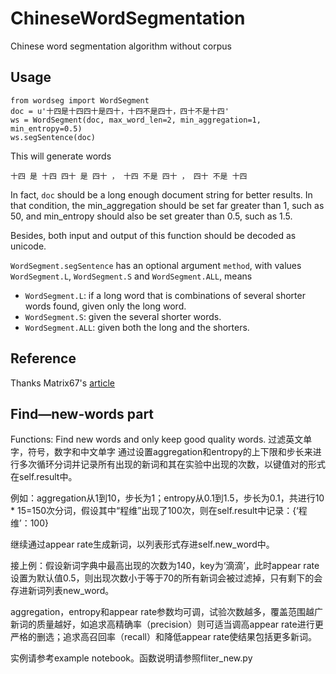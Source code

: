 # ChineseWordSegmentation
Chinese word segmentation algorithm without corpus

## Usage
```
from wordseg import WordSegment
doc = u'十四是十四四十是四十，十四不是四十，四十不是十四'
ws = WordSegment(doc, max_word_len=2, min_aggregation=1, min_entropy=0.5)
ws.segSentence(doc)
```

This will generate words

`十四 是 十四 四十 是 四十 ， 十四 不是 四十 ， 四十 不是 十四`

In fact, `doc` should be a long enough document string for better results. In that condition, the min_aggregation should be set far greater than 1, such as 50, and min_entropy should also be set greater than 0.5, such as 1.5.

Besides, both input and output of this function should be decoded as unicode.

`WordSegment.segSentence` has an optional argument `method`, with values `WordSegment.L`, `WordSegment.S` and `WordSegment.ALL`, means

+ `WordSegment.L`: if a long word that is combinations of several shorter words found, given only the long word.
+ `WordSegment.S`: given the several shorter words.
+ `WordSegment.ALL`: given both the long and the shorters.

## Reference

Thanks Matrix67's [article](http://www.matrix67.com/blog/archives/5044)

## Find—new-words part

Functions:
Find new words and only keep good quality words.
过滤英文单字，符号，数字和中文单字
通过设置aggregation和entropy的上下限和步长来进行多次循环分词并记录所有出现的新词和其在实验中出现的次数，以键值对的形式在self.result中。

例如：aggregation从1到10，步长为1；entropy从0.1到1.5，步长为0.1，共进行10 * 15=150次分词，假设其中“程维”出现了100次，则在self.result中记录：{‘程维’：100}

继续通过appear rate生成新词，以列表形式存进self.new_word中。

接上例：假设新词字典中最高出现的次数为140，key为‘滴滴’，此时appear rate设置为默认值0.5，则出现次数小于等于70的所有新词会被过滤掉，只有剩下的会存进新词列表new_word。

aggregation，entropy和appear rate参数均可调，试验次数越多，覆盖范围越广新词的质量越好，如追求高精确率（precision）则可适当调高appear rate进行更严格的删选；追求高召回率（recall）和降低appear rate使结果包括更多新词。

实例请参考example notebook。函数说明请参照fliter_new.py
